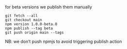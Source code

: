 for beta versions we publish them manually

    git fetch --all
    git checkout main
    npm version 1.0.0-beta.0
    npm publish --tag beta
    git push origin main --tags

NB: we don’t push npmjs to avoid triggering publish action